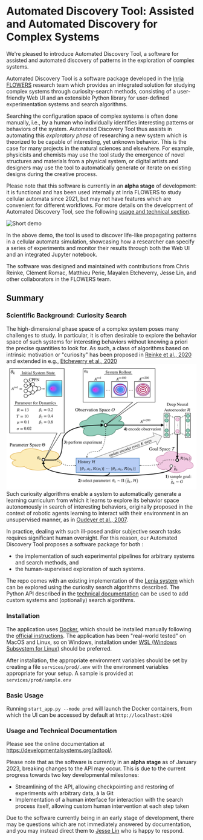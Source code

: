 # Automated Discovery Tool: Assisted and Automated Discovery for Complex Systems

We're pleased to introduce Automated Discovery Tool, a software for assisted
and automated discovery of patterns in the exploration of complex systems.

Automated Discovery Tool is a software package developed in the
[Inria FLOWERS](https://flowers.inria.fr) research team which provides an
integrated solution for studying complex systems through curiosity-search
methods, consisting of a user-friendly Web UI and an extensible Python library
for user-defined experimentation systems and search algorithms.

Searching the configuration space of complex systems is often done
manually, i.e., by a human who individually identifies interesting patterns
or behaviors of the system. Automated Discovery Tool thus assists in automating
this _exploratory phase_ of researching a new system which is theorized to be
capable of interesting, yet unknown behavior. This is the case for many projects
in the natural sciences and elsewhere. For example, physicists and chemists
may use the tool study the emergence of novel structures and
materials from a physical system, or digital artists and designers may use the
tool to automatically generate or iterate on existing designs during the
creative process.

Please note that this software is currently in an **alpha stage** of
development: it is functional and has been used internally at Inria FLOWERS to
study cellular automata since 2021, but may not have features which are
convenient for different workflows. For more details on the development of
Automated Discovery Tool, see the following
[usage and technical section](#usage-and-technical-documentation).

![Short demo](demo.gif)

In the above demo, the tool is used to discover life-like propagating patterns
in a cellular automata simulation, showcasing how a researcher can specify
a series of experiments and monitor their results through both the Web UI and
an integrated Jupyter notebook.

The software was designed and maintained with contributions from Chris Reinke,
Clément Romac, Matthieu Perie, Mayalen Etcheverry, Jesse Lin,
and other collaborators in the FLOWERS team.

## Summary

### Scientific Background: Curiosity Search

The high-dimensional phase space of a complex system poses many challenges to
study. In particular, it is often desirable to explore the behavior space of
such systems for interesting behaviors without knowing a priori the precise
quantities to look for. As such, a class of algorithms based on intrinsic
motivation or "curiosity" has been proposed in
[Reinke et al., 2020](https://arxiv.org/abs/1908.06663) and extended in
e.g., [Etcheverry et al., 2020](https://arxiv.org/abs/2007.01195)
![Lenia](lenia.png)
Such curiosity algorithms enable a system to automatically generate a
learning curriculum from which it learns to explore its behavior space
autonomously in search of interesting behaviors, originally proposed in the
context of robotic agents learning to interact with their environment
in an unsupervised manner, as in
[Oudeyer et al., 2007](https://ieeexplore.ieee.org/document/4141061).

In practice, dealing with such ill-posed and/or subjective search tasks requires
significant human oversight. For this reason, our Automated Discovery Tool
proposes a software package for both :

- the implementation of such experimental
  pipelines for arbitrary systems and search methods, and
- the human-supervised exploration of such systems.

The repo comes with an existing implementation of the
[Lenia system](https://chakazul.github.io/lenia.html)
which can be explored using the curiosity search algorithms described.
The Python API described in the
[technical documentation](https://developmentalsystems.org/adtool/) can be
used to add custom systems and (optionally) search algorithms.

### Installation

The application uses [Docker](https://www.docker.com), which should be installed
manually following the [official
instructions](https://docs.docker.com/engine/install/). The application has been
"real-world tested" on MacOS and Linux, so on Windows,
installation under [WSL (Windows Subsystem for
Linux)](https://learn.microsoft.com/fr-fr/windows/wsl/install) should be
preferred.

After installation, the appropriate environment variables should be set by creating a file
`services/prod/.env` with the environment variables appropriate for your setup.
A sample is provided at `services/prod/sample.env`

### Basic Usage

Running `start_app.py --mode prod` will launch the Docker containers, from which the
UI can be accessed by default at `http://localhost:4200`

### Usage and Technical Documentation

Please see the online documentation at https://developmentalsystems.org/adtool/.

Please note that as the software is currently in an **alpha stage** as of
January 2023, breaking changes to the API may occur. This is due to the current
progress towards two key developmental milestones:

- Streamlining of the API, allowing checkpointing and restoring of experiments
  with arbitrary data, à la Git
- Implementation of a human interface for interaction with the
  search process itself, allowing custom human intervention at each step taken

Due to the software currently being in an early stage of development, there may
be questions which are not immediately answered by documentation, and you may
instead direct them to [Jesse Lin](https://github.com/jesseylin)
who is happy to respond.
